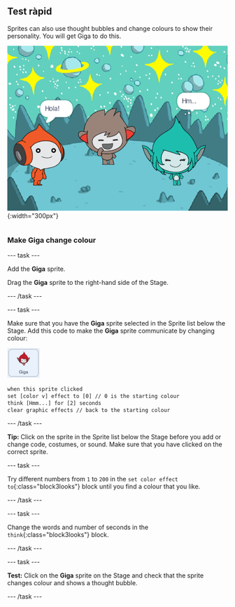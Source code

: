 ## Test ràpid

<div style="display: flex; flex-wrap: wrap">
<div style="flex-basis: 200px; flex-grow: 1; margin-right: 15px;">
Sprites can also use thought bubbles and change colours to show their personality. You will get Giga to do this.
</div>
<div>

![The Giga sprite thinking, "Hmm...".](images/giga-step2.png){:width="300px"}

</div>
</div>

### Make Giga change colour

--- task ---

Add the **Giga** sprite.

Drag the **Giga** sprite to the right-hand side of the Stage.

--- /task ---

--- task ---

Make sure that you have the **Giga** sprite selected in the Sprite list below the Stage. Add this code to make the **Giga** sprite communicate by changing colour:

![The Giga sprite.](images/giga-sprite.png)

```blocks3
when this sprite clicked
set [color v] effect to [0] // 0 is the starting colour
think [Hmm...] for [2] seconds 
clear graphic effects // back to the starting colour
```

--- /task ---

**Tip:** Click on the sprite in the Sprite list below the Stage before you add or change code, costumes, or sound. Make sure that you have clicked on the correct sprite.

--- task ---

Try different numbers from `1` to `200` in the `set color effect to`{:class="block3looks"} block until you find a colour that you like.

--- /task ---

--- task ---

Change the words and number of seconds in the `think`{:class="block3looks"} block.

--- /task ---

--- task ---

**Test:** Click on the **Giga** sprite on the Stage and check that the sprite changes colour and shows a thought bubble.

--- /task ---


